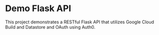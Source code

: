 # Demo Flask API

This project demonstrates a RESTful Flask API that utilizes Google Cloud Build and Datastore and OAuth using Auth0.
